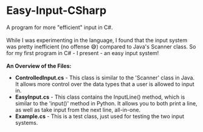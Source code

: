 # Easy-Input-CSharp
A program for more "efficient" input in C#.
<br>
<br>
While I was experimenting in the language, I found that the input system was pretty inefficient (no offense 😅) compared to Java's Scanner class. So for my first program in C# - I present - an easy input system!
<br>
<br>
<b>An Overview of the Files:</b>
<br>
<ul>
  <li><b>ControlledInput.cs</b> - This class is similar to the 'Scanner' class in Java. It allows more control over the data types that a user is allowed to input in.</li>
  <li><b>EasyInput.cs</b> - This class contains the InputLine() method, which is similar to the 'input()' method in Python. It allows you to both print a line, as well as take input from the next line, all-in-one.</li>
  <li><b>Example.cs</b> - This is a test class, just used for testing the two input systems.</li>

